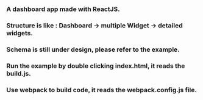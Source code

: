 ### A dashboard app made with ReactJS.
### Structure is like : Dashboard -> multiple Widget -> detailed widgets.
### Schema is still under design, please refer to the example.
### Run the example by double clicking index.html, it reads the build.js.
### Use webpack to build code, it reads the webpack.config.js file.